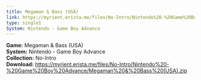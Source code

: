 ```yaml
---
title: Megaman & Bass (USA)
link: https://myrient.erista.me/files/No-Intro/Nintendo%20-%20Game%20Boy%20Advance/Megaman%20&%20Bass%20(USA).zip
type: single1
System: Nintendo - Game Boy Advance
---
```

<b>Game:</b> Megaman & Bass (USA)<br>
<b>System:</b> Nintendo - Game Boy Advance<br>
<b>Collection:</b> No-Intro<br>
<b>Download:</b> https://myrient.erista.me/files/No-Intro/Nintendo%20-%20Game%20Boy%20Advance/Megaman%20&%20Bass%20(USA).zip